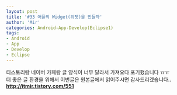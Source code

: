```yaml
---
layout: post
title: '#33 어플의 Widget(위젯)을 만들자'
author: 'Mir'
categories: Android-App-Develop(Eclipse1)
tags:
- Android
- App
- Develop
- Eclipse
---
```



<script> location.href='https://cafe.naver.com/develoid/491996' ; </script>

<div>티스토리랑 네이버 카페랑 글 양식이 너무 달라서 가져오다 포기했습니다 ㅠㅠ</div><div>더 좋은 글 환경을 위해서 이번글은 원본글에서 읽어주시면 감사드리겠습니다..</div><div><b></div><div><a href="http://itmir.tistory.com/551">http://itmir.tistory.com/551</a></div>
